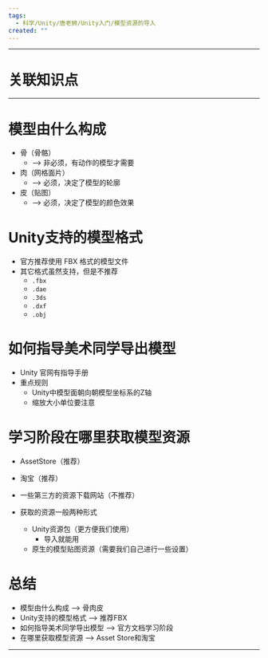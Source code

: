 ```yaml
---
tags:
  - 科学/Unity/唐老狮/Unity入门/模型资源的导入
created: ""
---
```


---
# 关联知识点



---
# 模型由什么构成

- 骨（骨骼）
	- ——> 非必须，有动作的模型才需要
- 肉（网格面片）
	- ——> 必须，决定了模型的轮廓
- 皮（贴图）
	- ——> 必须，决定了模型的颜色效果
# Unity支持的模型格式

- 官方推荐使用 FBX 格式的模型文件
- 其它格式虽然支持，但是不推荐
	- `.fbx`
	- `.dae`
	- `.3ds`
	- `.dxf`
	- `.obj`
# 如何指导美术同学导出模型

- Unity 官网有指导手册
- 重点规则
	- Unity中模型面朝向朝模型坐标系的Z轴
	- 缩放大小单位要注意
# 学习阶段在哪里获取模型资源

- AssetStore（推荐）
- 淘宝（推荐）
- 一些第三方的资源下载网站（不推荐）

- 获取的资源一般两种形式
	- Unity资源包（更方便我们使用）
		- 导入就能用
	- 原生的模型贴图资源（需要我们自己进行一些设置）
# 总结

- 模型由什么构成 ——> 骨肉皮
- Unity支持的模型格式 ——> 推荐FBX
- 如何指导美术同学导出模型 ——> 官方文档学习阶段
- 在哪里获取模型资源 ——> Asset Store和淘宝


---
